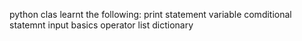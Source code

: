 python clas
learnt the following:
print statement
variable
comditional statemnt
input
basics operator
list
dictionary